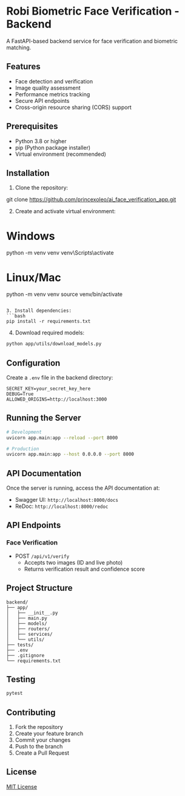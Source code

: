 # Robi Biometric Face Verification - Backend

A FastAPI-based backend service for face verification and biometric matching.

## Features

- Face detection and verification
- Image quality assessment
- Performance metrics tracking
- Secure API endpoints
- Cross-origin resource sharing (CORS) support

## Prerequisites

- Python 3.8 or higher
- pip (Python package installer)
- Virtual environment (recommended)

## Installation

1. Clone the repository:

git clone https://github.com/princexoleo/ai_face_verification_app.git

2. Create and activate virtual environment:

# Windows
python -m venv venv
venv\Scripts\activate

# Linux/Mac
python -m venv venv
source venv/bin/activate
```

3. Install dependencies:
```bash
pip install -r requirements.txt
```

4. Download required models:
```bash
python app/utils/download_models.py
```

## Configuration

Create a `.env` file in the backend directory:
```env
SECRET_KEY=your_secret_key_here
DEBUG=True
ALLOWED_ORIGINS=http://localhost:3000
```

## Running the Server

```bash
# Development
uvicorn app.main:app --reload --port 8000

# Production
uvicorn app.main:app --host 0.0.0.0 --port 8000
```

## API Documentation

Once the server is running, access the API documentation at:
- Swagger UI: `http://localhost:8000/docs`
- ReDoc: `http://localhost:8000/redoc`

## API Endpoints

### Face Verification
- POST `/api/v1/verify`
  - Accepts two images (ID and live photo)
  - Returns verification result and confidence score

## Project Structure

```
backend/
├── app/
│   ├── __init__.py
│   ├── main.py
│   ├── models/
│   ├── routers/
│   ├── services/
│   └── utils/
├── tests/
├── .env
├── .gitignore
└── requirements.txt
```

## Testing

```bash
pytest
```

## Contributing

1. Fork the repository
2. Create your feature branch
3. Commit your changes
4. Push to the branch
5. Create a Pull Request

## License

[MIT License](LICENSE)
```
